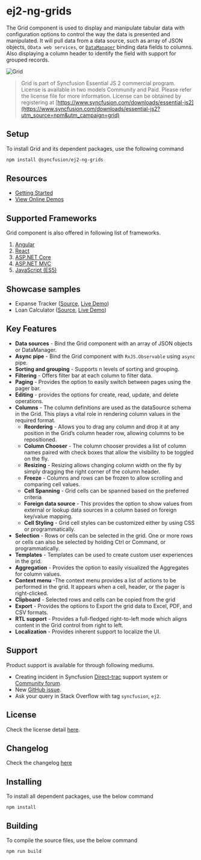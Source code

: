 # ej2-ng-grids

The Grid component is used to display and manipulate tabular data with configuration options to control the way the data is presented and manipulated. It will pull data from a data source, such as array of JSON objects, `OData web services`, or [`DataManager`](http://ej2.syncfusion.com/angular/documentation/data/) binding data fields to columns. Also displaying a column header to identify the field with support for grouped records.

![Grid](https://ej2.syncfusion.com/products/grid/readme.gif)

> Grid is part of Syncfusion Essential JS 2 commercial program. License is available in two models Community and Paid. Please refer the license file for more information. License can be obtained by registering at [https://www.syncfusion.com/downloads/essential-js2](https://www.syncfusion.com/downloads/essential-js2?utm_source=npm&utm_campaign=grid)

## Setup

To install Grid and its dependent packages, use the following command

```sh
npm install @syncfusion/ej2-ng-grids
```

## Resources

* [Getting Started](https://ej2.syncfusion.com/angular/documentation/grid/getting-started.html)
* [View Online Demos](https://ej2.syncfusion.com/angular/demos/#/material/grid/default)

## Supported Frameworks

Grid component is also offered in following list of frameworks.

1. [Angular](https://www.npmjs.com/package/@syncfusion/ej2-ng-grids)
2. [React](https://www.npmjs.com/package/@syncfusion/ej2-react-grids)
3. [ASP.NET Core](https://www.syncfusion.com/products/aspnetcore/data-grid)
4. [ASP.NET MVC](https://www.syncfusion.com/products/aspnetmvc/data-grid)
5. [JavaScript (ES5)](https://www.syncfusion.com/products/javascript/data-grid)

## Showcase samples

* Expanse Tracker ([Source](https://github.com/syncfusion/ej2-sample-ng-expensetracker), [Live Demo](https://ej2.syncfusion.com/showcase/angular/expensetracker/#/dashboard))
* Loan Calculator ([Source](https://github.com/syncfusion/ej2-sample-ng-loancalculator), [Live Demo](https://ej2.syncfusion.com/showcase/angular/loancalculator/))

## Key Features

* **Data sources** - Bind the Grid component with an array of JSON objects or DataManager.
* **Async pipe** - Bind the Grid component with `RxJS.Observable` using `async` pipe.
* **Sorting and grouping** - Supports n levels of sorting and grouping.
* **Filtering** - Offers filter bar at each column to filter data.
* **Paging** - Provides the option to easily switch between pages using the pager bar.
* **Editing** - provides the options for create, read, update, and delete operations.
* **Columns** - The column definitions are used as the dataSource schema in the Grid. This plays a vital role in rendering column values in the required format.
  * **Reordering** - Allows you to drag any column and drop it at any position in the Grid’s column header row, allowing columns to be repositioned.
  * **Column Chooser** - The column chooser provides a list of column names paired with check boxes that allow the visibility to be toggled on the fly.
  * **Resizing** - Resizing allows changing column width on the fly by simply dragging the right corner of the column header.
  * **Freeze** - Columns and rows can be frozen to allow scrolling and comparing cell values.
  * **Cell Spanning** - Grid cells can be spanned based on the preferred criteria
  * **Foreign data source** - This provides the option to show values from external or lookup data sources in a column based on foreign key/value mapping.
  * **Cell Styling** - Grid cell styles can be customized either by using CSS or programmatically.
* **Selection** - Rows or cells can be selected in the grid. One or more rows or cells can also be selected by holding Ctrl or Command, or programmatically.
* **Templates** - Templates can be used to create custom user experiences in the grid.
* **Aggregation** - Provides the option to easily visualized the Aggregates for column values.
* **Context menu** -The context menu provides a list of actions to be performed in the grid. It appears when a cell, header, or the pager is right-clicked.
* **Clipboard** - Selected rows and cells can be copied from the grid
* **Export** - Provides the options to Export the grid data to Excel, PDF, and CSV formats.
* **RTL support** - Provides a full-fledged right-to-left mode which aligns content in the Grid control from right to left.
* **Localization** - Provides inherent support to localize the UI.

## Support

Product support is available for through following mediums.

* Creating incident in Syncfusion [Direct-trac](https://www.syncfusion.com/support/directtrac/incidents) support system or [Community forum](https://www.syncfusion.com/forums/angular-js2).
* New [GitHub issue](https://github.com/syncfusion/ej2-ng-grids/issues/new).
* Ask your query in Stack Overflow with tag `syncfusion`, `ej2`.

## License

Check the license detail [here](https://github.com/syncfusion/ej2/blob/master/license).

## Changelog

Check the changelog [here](https://github.com/syncfusion/ej2-ng-grids/blob/master/CHANGELOG.md)


## Installing

To install all dependent packages, use the below command

```
npm install
```

## Building

To compile the source files, use the below command

```
npm run build
```